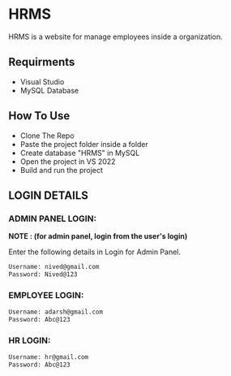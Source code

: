 
# HRMS
HRMS is a website for manage employees  inside a organization.

## Requirments
- Visual Studio
- MySQL Database

##  How To Use
- Clone The Repo
- Paste the project folder inside a folder
- Create database "HRMS" in MySQL 
- Open the project in VS 2022
- Build and run the project


##                         LOGIN DETAILS  

### ADMIN PANEL LOGIN:

**NOTE : (for admin panel, login from the user's login)**

Enter the following details in Login for Admin Panel.

```sh
Username: nived@gmail.com
Password: Nived@123
```
### EMPLOYEE LOGIN:
```sh
Username: adarsh@gmail.com
Password: Abc@123
```
### HR LOGIN:
```sh
Username: hr@gmail.com
Password: Abc@123
```

